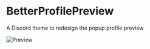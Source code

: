 # BetterProfilePreview
A Discord theme to redesign the popup profile preview

![Preview](https://i.imgur.com/IN0T3rC.png)
